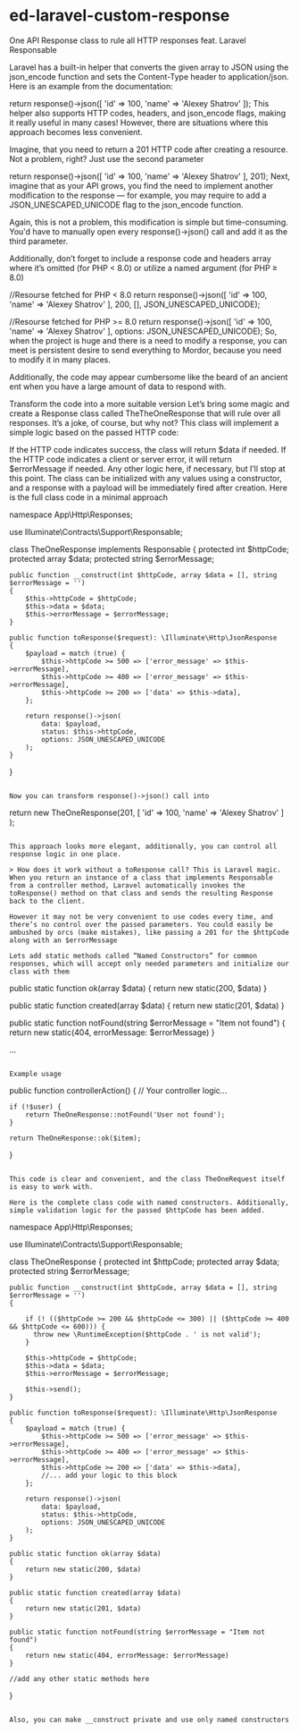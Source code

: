 # ed-laravel-custom-response
One API Response class to rule all HTTP responses feat. Laravel Responsable

Laravel has a built-in helper that converts the given array to JSON using the json_encode function and sets the Content-Type header to application/json. Here is an example from the documentation:

return response()->json([
    'id' => 100,
    'name' => 'Alexey Shatrov'
]);
This helper also supports HTTP codes, headers, and json_encode flags, making it really useful in many cases! However, there are situations where this approach becomes less convenient.

Imagine, that you need to return a 201 HTTP code after creating a resource. Not a problem, right? Just use the second parameter

return response()->json([
    'id' => 100,
    'name' => 'Alexey Shatrov'
], 201);
Next, imagine that as your API grows, you find the need to implement another modification to the response — for example, you may require to add a JSON_UNESCAPED_UNICODE flag to the json_encode function.

Again, this is not a problem, this modification is simple but time-consuming. You'd have to manually open every response()->json() call and add it as the third parameter.

Additionally, don’t forget to include a response code and headers array where it’s omitted (for PHP < 8.0) or utilize a named argument (for PHP ≥ 8.0)

//Resourse fetched for PHP < 8.0
return response()->json([
    'id' => 100,
    'name' => 'Alexey Shatrov'
], 200, [], JSON_UNESCAPED_UNICODE);

//Resourse fetched for PHP >= 8.0
return response()->json([
    'id' => 100,
    'name' => 'Alexey Shatrov'
], options: JSON_UNESCAPED_UNICODE);
So, when the project is huge and there is a need to modify a response, you can meet is persistent desire to send everything to Mordor, because you need to modify it in many places.

Additionally, the code may appear cumbersome like the beard of an ancient ent when you have a large amount of data to respond with.

Transform the code into a more suitable version
Let’s bring some magic and create a Response class called TheTheOneResponse that will rule over all responses. It’s a joke, of course, but why not? This class will implement a simple logic based on the passed HTTP code:

If the HTTP code indicates success, the class will return $data if needed.
If the HTTP code indicates a client or server error, it will return $errorMessage if needed.
Any other logic here, if necessary, but I’ll stop at this point.
The class can be initialized with any values using a constructor, and a response with a payload will be immediately fired after creation. Here is the full class code in a minimal approach

namespace App\Http\Responses;

use Illuminate\Contracts\Support\Responsable;

class TheOneResponse implements Responsable
{
    protected int $httpCode;
    protected array $data;
    protected string $errorMessage;

    public function __construct(int $httpCode, array $data = [], string $errorMessage = '')
    {
        $this->httpCode = $httpCode;
        $this->data = $data;
        $this->errorMessage = $errorMessage;
    }
    
    public function toResponse($request): \Illuminate\Http\JsonResponse
    {
        $payload = match (true) {
            $this->httpCode >= 500 => ['error_message' => $this->errorMessage],
            $this->httpCode >= 400 => ['error_message' => $this->errorMessage],
            $this->httpCode >= 200 => ['data' => $this->data],
        };

        return response()->json(
            data: $payload,
            status: $this->httpCode,
            options: JSON_UNESCAPED_UNICODE
        );
    }
}
```

Now you can transform response()->json() call into

```
return new TheOneResponse(201, 
    [
        'id' => 100,
        'name' => 'Alexey Shatrov'
    ]
);
```

This approach looks more elegant, additionally, you can control all response logic in one place.

> How does it work without a toResponse call? This is Laravel magic. When you return an instance of a class that implements Responsable from a controller method, Laravel automatically invokes the toResponse() method on that class and sends the resulting Response back to the client.

However it may not be very convenient to use codes every time, and there’s no control over the passed parameters. You could easily be ambushed by orcs (make mistakes), like passing a 201 for the $httpCode along with an $errorMessage

Lets add static methods called “Named Constructors” for common responses, which will accept only needed parameters and initialize our class with them

```
public static function ok(array $data)
{
    return new static(200, $data)
}

public static function created(array $data)
{
    return new static(201, $data)
}

public static function notFound(string $errorMessage = "Item not found")
{
    return new static(404, errorMessage: $errorMessage)
}

...
```

Example usage

```
public function controllerAction()
{
    // Your controller logic...
  
    if (!$user) {
        return TheOneResponse::notFound('User not found');
    }

    return TheOneResponse::ok($item);
}
```

This code is clear and convenient, and the class TheOneRequest itself is easy to work with.

Here is the complete class code with named constructors. Additionally, simple validation logic for the passed $httpCode has been added.

```
namespace App\Http\Responses;

use Illuminate\Contracts\Support\Responsable;

class TheOneResponse
{
    protected int $httpCode;
    protected array $data;
    protected string $errorMessage;

    public function __construct(int $httpCode, array $data = [], string $errorMessage = '')
    {

        if (! (($httpCode >= 200 && $httpCode <= 300) || ($httpCode >= 400 && $httpCode <= 600))) {
          throw new \RuntimeException($httpCode . ' is not valid');
        }

        $this->httpCode = $httpCode;
        $this->data = $data;
        $this->errorMessage = $errorMessage;

        $this->send();
    }
    
    public function toResponse($request): \Illuminate\Http\JsonResponse
    {
        $payload = match (true) {
            $this->httpCode >= 500 => ['error_message' => $this->errorMessage],
            $this->httpCode >= 400 => ['error_message' => $this->errorMessage],
            $this->httpCode >= 200 => ['data' => $this->data],
            //... add your logic to this block
        };

        return response()->json(
            data: $payload,
            status: $this->httpCode,
            options: JSON_UNESCAPED_UNICODE
        );
    }

    public static function ok(array $data)
    {
        return new static(200, $data)
    }
    
    public static function created(array $data)
    {
        return new static(201, $data)
    }
    
    public static function notFound(string $errorMessage = "Item not found")
    {
        return new static(404, errorMessage: $errorMessage)
    }

    //add any other static methods here

}
```

Also, you can make __construct private and use only named constructors

